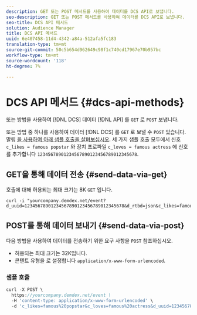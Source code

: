 ```yaml
---
description: GET 또는 POST 메서드를 사용하여 데이터를 DCS API로 보냅니다.
seo-description: GET 또는 POST 메서드를 사용하여 데이터를 DCS API로 보냅니다.
seo-title: DCS API 메서드
solution: Audience Manager
title: DCS API 메서드
uuid: 6e407458-11d4-4342-a84a-512afa5fc183
translation-type: tm+mt
source-git-commit: 50c5b654d962649c98f1c740cd17967e70b957bc
workflow-type: tm+mt
source-wordcount: '118'
ht-degree: 7%

---
```



# DCS API 메서드 {#dcs-api-methods}

또는 방법을 사용하여 [!DNL DCS] 데이터 [!DNL API] 를 `GET` 로 `POST` 보냅니다.

또는 방법 중 하나를 사용하여 데이터 [!DNL DCS] 를 `GET` 로 보낼 수 `POST` 있습니다. 말림 [을 사용하여 아래 샘플 호출을 살펴보십시오](https://curl.haxx.se/). 세 가지 샘플 호출 모두에서 신호 `c_likes = famous popstar` 와 장치 프로파일 `c_loves = famous actress` 에 신호를 추가합니다 `12345678901234567890123456789012345678`.


## GET을 통해 데이터 전송 {#send-data-via-get}

호출에 대해 허용되는 최대 크기는 8K `GET` 입니다.

```
curl -i "yourcompany.demdex.net/event?d_uuid=12345678901234567890123456789012345678&d_rtbd=json&c_likes=famous%20popstar&c_loves=famous%20actress"
```

## POST를 통해 데이터 보내기 {#send-data-via-post}

다음 방법을 사용하여 데이터를 전송하기 위한 요구 사항을 `POST` 참조하십시오.

* 허용되는 최대 크기는 32K입니다.
* 콘텐트 유형을 로 설정합니다 `application/x-www-form-urlencoded`.

### 샘플 호출

```js
curl -X POST \
  https://yourcompany.demdex.net/event \
  -H 'content-type: application/x-www-form-urlencoded' \
  -d 'c_likes=famous%20popstar&c_loves=famous%20actress&d_uuid=12345678901234567890123456789012345678'
```
